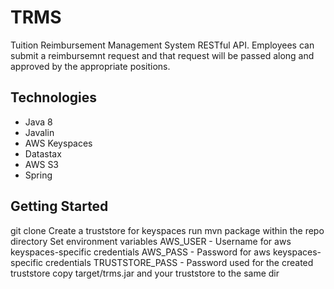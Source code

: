 # TRMS
Tuition Reimbursement Management System RESTful API. Employees can submit a reimbursemnt request and that request will be passed along and approved by the appropriate positions.

## Technologies
- Java 8
- Javalin
- AWS Keyspaces
- Datastax
- AWS S3
- Spring

## Getting Started
git clone 
Create a truststore for keyspaces 
run mvn package within the repo directory 
Set environment variables 
AWS_USER - Username for aws keyspaces-specific credentials
AWS_PASS - Password for aws keyspaces-specific credentials
TRUSTSTORE_PASS - Password used for the created truststore
copy target/trms.jar and your truststore to the same dir

